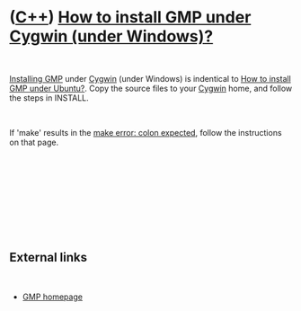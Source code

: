



 

 

 

 

 

([C++](Cpp.md)) [How to install GMP under Cygwin (under Windows)?](CppGmpInstallCygwin.md)
============================================================================================

 

[Installing GMP](CppGmpInstall.md) under [Cygwin](CppCygwin.md) (under
Windows) is indentical to [How to install GMP under
Ubuntu?](CppGmpInstallUbuntu.md). Copy the source files to your
[Cygwin](CppCygwin.md) home, and follow the steps in INSTALL.

 

If 'make' results in the [make error: colon
expected](CppMakeErrorColonExpected.md), follow the instructions on
that page.

 

 

 

 

 

External links
--------------

 

-   [GMP homepage](http://www.gmplib.org)

 

 

 

 

 





 



